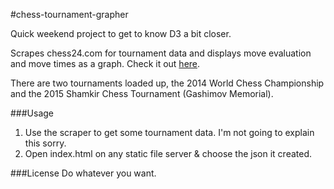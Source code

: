 #chess-tournament-grapher

Quick weekend project to get to know D3 a bit closer.

Scrapes chess24.com for tournament data and displays move evaluation and move times as a graph. Check it out [here](http://ebemunk.github.io/chess-tournament-grapher/).

There are two tournaments loaded up, the 2014 World Chess Championship and the 2015 Shamkir Chess Tournament (Gashimov Memorial).

###Usage
1. Use the scraper to get some tournament data. I'm not going to explain this sorry.
2. Open index.html on any static file server & choose the json it created.

###License
Do whatever you want.